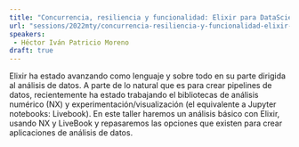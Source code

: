 ```yaml
---
title: "Concurrencia, resiliencia y funcionalidad: Elixir para DataScience"
url: "sessions/2022mty/concurrencia-resiliencia-y-funcionalidad-elixir-para-datascience"
speakers:
 - Héctor Iván Patricio Moreno
draft: true
---
```


Elixir ha estado avanzando como lenguaje y sobre todo en su parte dirigida al análisis de datos. A parte de lo natural que es para crear pipelines de datos, recientemente ha estado trabajando el bibliotecas de análisis numérico (NX) y experimentación/visualización (el equivalente a Jupyter notebooks: Livebook). En este taller haremos un análisis básico con Elixir, usando NX y LiveBook y repasaremos las opciones que existen para crear aplicaciones de análisis de datos.